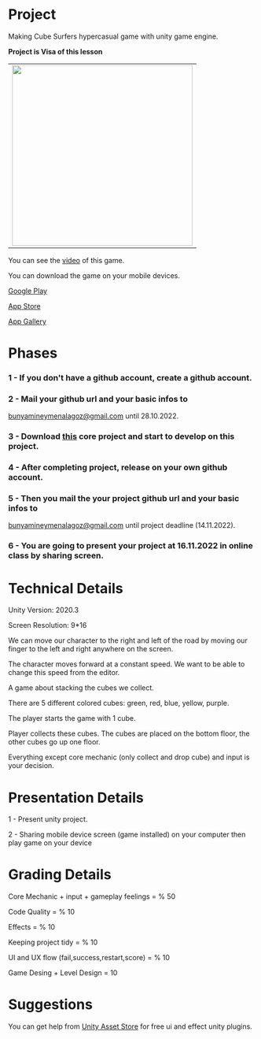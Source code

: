 
# Project

Making Cube Surfers hypercasual game with unity game engine.

**Project is Visa of this lesson**

<table>
  <tr>
    <td><img src="https://raw.githubusercontent.com/bunyamineymen/Lesson_DevelopingMobileGames/main/Project/ProjectCore/Assets/_Resources/ss1.png" width="367"></td>
  </tr>
 </table>

You can see the [video](https://www.youtube.com/watch?v=DsbDvYPWKc0&t=76s) of this game.

You can download the game on your mobile devices.

[Google Play](https://play.google.com/store/apps/details?id=com.Atinon.PassOver&hl=en&gl=US)

[App Store](https://apps.apple.com/tr/app/cube-surfer/id1499118002)

[App Gallery](https://appgallery.huawei.com/app/C104480997)


# Phases

### 1 - If you don't have a github account, create a github account.

### 2 - Mail your github url and your basic infos to 
bunyamineymenalagoz@gmail.com until 28.10.2022.

### 3 - Download [this](https://github.com/bunyamineymen/Lesson_DevelopingMobileGames/tree/main/Project/ProjectCore) core project and start to develop on this project.

### 4 - After completing project, release on your own github account.

### 5 - Then you mail the your project github url and your basic infos to 
bunyamineymenalagoz@gmail.com until project deadline (14.11.2022).

### 6 - You are going to present your project at 16.11.2022 in online class by sharing screen.




# Technical Details

Unity Version: 2020.3

Screen Resolution: 9*16

We can move our character to the right and left of the road by moving our finger to the left and right anywhere on the screen.

The character moves forward at a constant speed. We want to be able to change this speed from the editor.

A game about stacking the cubes we collect.

There are 5 different colored cubes: green, red, blue, yellow, purple.

The player starts the game with 1 cube.

Player collects these cubes. The cubes are placed on the bottom floor, the other cubes go up one floor.

Everything except core mechanic (only collect and drop cube) and input is your decision.

# Presentation Details

 1 - Present unity project.

 2 - Sharing mobile device screen (game installed) on your computer then play game on your device 

# Grading Details

Core Mechanic + input + gameplay feelings = % 50

Code Quality = % 10

Effects = % 10

Keeping project tidy = % 10

UI and UX flow (fail,success,restart,score) = % 10

Game Desing + Level Design = 10

# Suggestions

You can get help from [Unity Asset Store](https://assetstore.unity.com/) for free ui and effect unity plugins.









